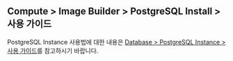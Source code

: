 ## Compute > Image Builder > PostgreSQL Install > 사용 가이드

PostgreSQL Instance 사용법에 대한 내용은 [Database > PostgreSQL Instance > 사용 가이드](https://beta-docs.toast.com/ko/Database/PostgreSQL/ko/postgresql-instance-guide)를 참고하시기 바랍니다.
